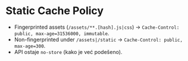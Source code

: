 # Static Cache Policy
- Fingerprinted assets (`/assets/**.[hash].js|css`) → `Cache-Control: public, max-age=31536000, immutable`.
- Non-fingerprinted under `/assets|/static` → `Cache-Control: public, max-age=300`.
- API ostaje `no-store` (kako je već podešeno).
